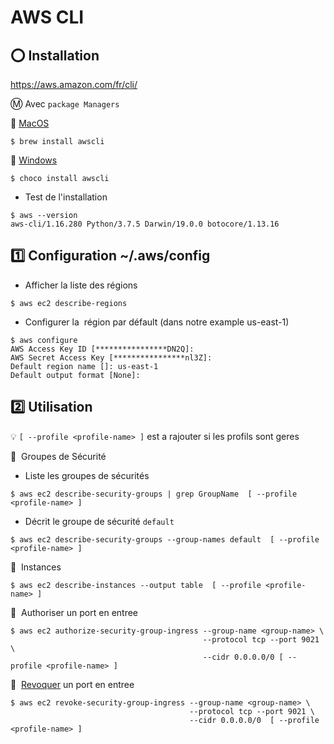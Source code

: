 # AWS CLI

## :o: Installation

https://aws.amazon.com/fr/cli/

:m: Avec `package Managers`

:pushpin: [MacOS](https://formulae.brew.sh/formula/awscli)

```
$ brew install awscli
```

:pushpin: [Windows](https://chocolatey.org/packages/awscli)

```
$ choco install awscli
```

* Test de l'installation

```
$ aws --version
aws-cli/1.16.280 Python/3.7.5 Darwin/19.0.0 botocore/1.13.16
```

## :one: Configuration ~/.aws/config

* Afficher la liste des régions

```
$ aws ec2 describe-regions
```

* Configurer la  région par défault (dans notre example us-east-1)

```
$ aws configure
AWS Access Key ID [****************DN2Q]: 
AWS Secret Access Key [****************nl3Z]: 
Default region name []: us-east-1
Default output format [None]:
```

## :two: Utilisation

:bulb: `[ --profile <profile-name> ]` est a rajouter si les profils sont geres

:pushpin:  Groupes de Sécurité

* Liste les groupes de sécurités  

```
$ aws ec2 describe-security-groups | grep GroupName  [ --profile <profile-name> ]
```

* Décrit le groupe de sécurité `default`

```
$ aws ec2 describe-security-groups --group-names default  [ --profile <profile-name> ]
```

:pushpin:  Instances

```
$ aws ec2 describe-instances --output table  [ --profile <profile-name> ]
```

:pushpin:  Authoriser un port en entree

```
$ aws ec2 authorize-security-group-ingress --group-name <group-name> \
                                           --protocol tcp --port 9021 \
                                           --cidr 0.0.0.0/0 [ --profile <profile-name> ]
```

:pushpin:  [Revoquer](https://docs.aws.amazon.com/cli/latest/reference/ec2/revoke-security-group-ingress.html) un port en entree

```
$ aws ec2 revoke-security-group-ingress --group-name <group-name> \
                                        --protocol tcp --port 9021 \
                                        --cidr 0.0.0.0/0  [ --profile <profile-name> ]
```
